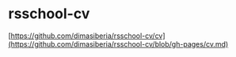 # rsschool-cv
[https://github.com/dimasiberia/rsschool-cv/cv](https://github.com/dimasiberia/rsschool-cv/blob/gh-pages/cv.md)
